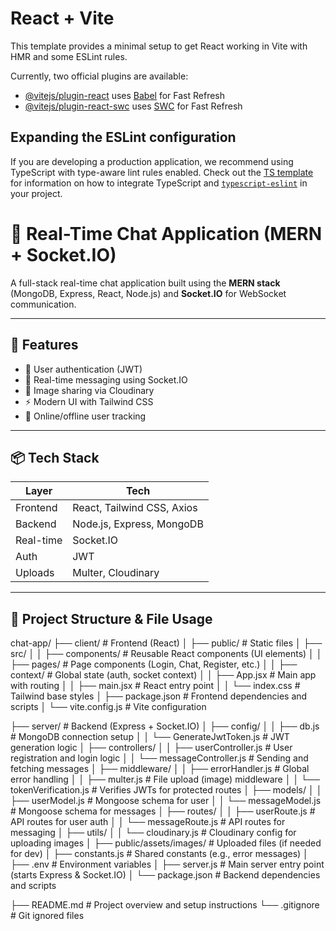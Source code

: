 # React + Vite

This template provides a minimal setup to get React working in Vite with HMR and some ESLint rules.

Currently, two official plugins are available:

- [@vitejs/plugin-react](https://github.com/vitejs/vite-plugin-react/blob/main/packages/plugin-react) uses [Babel](https://babeljs.io/) for Fast Refresh
- [@vitejs/plugin-react-swc](https://github.com/vitejs/vite-plugin-react/blob/main/packages/plugin-react-swc) uses [SWC](https://swc.rs/) for Fast Refresh

## Expanding the ESLint configuration

If you are developing a production application, we recommend using TypeScript with type-aware lint rules enabled. Check out the [TS template](https://github.com/vitejs/vite/tree/main/packages/create-vite/template-react-ts) for information on how to integrate TypeScript and [`typescript-eslint`](https://typescript-eslint.io) in your project.


# 💬 Real-Time Chat Application (MERN + Socket.IO)

A full-stack real-time chat application built using the **MERN stack** (MongoDB, Express, React, Node.js) and **Socket.IO** for WebSocket communication.

---

## 🚀 Features

- 🔐 User authentication (JWT)
- 💬 Real-time messaging using Socket.IO
- 📸 Image sharing via Cloudinary
- ⚡ Modern UI with Tailwind CSS
- 👤 Online/offline user tracking

---

## 📦 Tech Stack

| Layer     | Tech                          |
|-----------|-------------------------------|
| Frontend  | React, Tailwind CSS, Axios    |
| Backend   | Node.js, Express, MongoDB     |
| Real-time | Socket.IO                     |
| Auth      | JWT                           |
| Uploads   | Multer, Cloudinary            |

---

## 📁 Project Structure & File Usage

chat-app/
├── client/                         # Frontend (React)
│   ├── public/                     # Static files
│   ├── src/
│   │   ├── components/             # Reusable React components (UI elements)
│   │   ├── pages/                  # Page components (Login, Chat, Register, etc.)
│   │   ├── context/                # Global state (auth, socket context)
│   │   ├── App.jsx                 # Main app with routing
│   │   ├── main.jsx                # React entry point
│   │   └── index.css               # Tailwind base styles
│   ├── package.json                # Frontend dependencies and scripts
│   └── vite.config.js              # Vite configuration

├── server/                         # Backend (Express + Socket.IO)
│   ├── config/
│   │   ├── db.js                   # MongoDB connection setup
│   │   └── GenerateJwtToken.js    # JWT generation logic
│   ├── controllers/
│   │   ├── userController.js       # User registration and login logic
│   │   └── messageController.js    # Sending and fetching messages
│   ├── middleware/
│   │   ├── errorHandler.js         # Global error handling
│   │   ├── multer.js               # File upload (image) middleware
│   │   └── tokenVerification.js    # Verifies JWTs for protected routes
│   ├── models/
│   │   ├── userModel.js            # Mongoose schema for user
│   │   └── messageModel.js         # Mongoose schema for messages
│   ├── routes/
│   │   ├── userRoute.js            # API routes for user auth
│   │   └── messageRoute.js         # API routes for messaging
│   ├── utils/
│   │   └── cloudinary.js           # Cloudinary config for uploading images
│   ├── public/assets/images/       # Uploaded files (if needed for dev)
│   ├── constants.js                # Shared constants (e.g., error messages)
│   ├── .env                        # Environment variables
│   ├── server.js                   # Main server entry point (starts Express & Socket.IO)
│   └── package.json                # Backend dependencies and scripts

├── README.md                       # Project overview and setup instructions
└── .gitignore                      # Git ignored files




